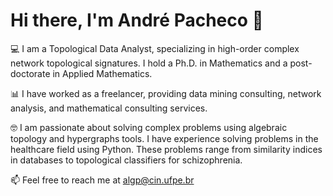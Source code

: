 # Hi there, I'm André Pacheco 👋

💻 I am a Topological Data Analyst, specializing in high-order complex network topological signatures. I hold a Ph.D. in Mathematics and a post-doctorate in Applied Mathematics.

📊 I have worked as a freelancer, providing data mining consulting, network analysis, and mathematical consulting services.

🤓 I am passionate about solving complex problems using algebraic topology and hypergraphs tools. I have experience solving problems in the healthcare field using Python. These problems range from similarity indices in databases to topological classifiers for schizophrenia.

📫 Feel free to reach me at algp@cin.ufpe.br

<!---
algpdmat/algpdmat is a ✨ special ✨ repository because its `README.md` (this file) appears on your GitHub profile.
You can click the Preview link to take a look at your changes.
--->
